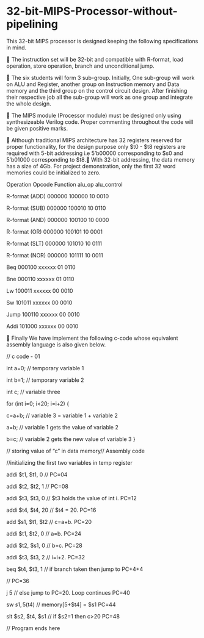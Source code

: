# 32-bit-MIPS-Processor-without-pipelining

This 32-bit MIPS processor is designed keeping the following specifications in mind.

 The instruction set will be 32-bit and compatible with R-format, load operation, store
operation, branch and unconditional jump.

 The six students will form 3 sub-group. Initially, One sub-group will work on ALU and
Register, another group on Instruction memory and Data memory and the third group on
the control circuit design. After finishing their respective job all the sub-group will work
as one group and integrate the whole design.

 The MIPS module (Processor module) must be designed only using synthesizeable
Verilog code. Proper commenting throughout the code will be given positive marks.

 Although traditional MIPS architecture has 32 registers reserved for proper functionality,
for the design purpose only $t0 - $t8 registers are required with 5-bit addressing i.e
5’b00000 corresponding to $s0 and 5’b01000 corresponding to $t8. With 32-bit addressing, the data memory has a size of 4Gb. For project demonstration,
only the first 32 word memories could be initialized to zero.


Operation         Opcode    Function    alu_op  alu_control

R-format (ADD)    000000    100000      10      0010

R-format (SUB)    000000    100010      10      0110

R-format (AND)    000000    100100      10      0000

R-format (OR)     000000    100101      10      0001

R-format (SLT)    000000    101010      10      0111

R-format (NOR)    000000    101111      10      0011

Beq               000100    xxxxxx      01      0110

Bne               000110    xxxxxx      01      0110

Lw                100011    xxxxxx      00      0010

Sw                101011    xxxxxx      00      0010

Jump              100110    xxxxxx      00      0010

Addi              101000    xxxxxx      00      0010


 Finally We have implement the following c-code whose equivalent assembly
language is also given below.

// c code - 01

int a=0; // temporary variable 1

int b=1; // temporary variable 2

int c; // variable three

for (int i=0; i<20; i=i+2)
{

c=a+b; // variable 3 = variable 1 + variable 2

a=b; // variable 1 gets the value of variable 2

b=c; // variable 2 gets the new value of variable 3
}

// storing value of “c” in data memory// Assembly code

//initializing the first two variables in temp register

addi $t1, $t1, 0 // PC=04

addi $t2, $t2, 1 // PC=08

addi $t3, $t3, 0 // $t3 holds the value of int i. PC=12

addi $t4, $t4, 20 // $t4 = 20. PC=16

add $s1, $t1, $t2 // c=a+b. PC=20

addi $t1, $t2, 0 // a=b. PC=24

addi $t2, $s1, 0 // b=c. PC=28

addi $t3, $t3, 2 // i=i+2. PC=32

beq $t4, $t3, 1 // if branch taken then jump to PC+4+4

// PC=36

j 5 // else jump to PC=20. Loop continues PC=40

sw $s1, 5($t4) // memory[5+$t4] = $s1 PC=44

slt $s2, $t4, $s1 // if $s2=1 then c>20 PC=48

// Program ends here
